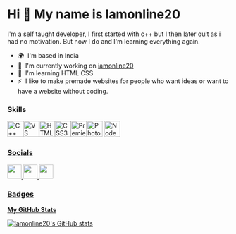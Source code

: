 Hi 👋 My name is Iamonline20
===================================================================================================================================

I'm a self taught developer, I first started with c++ but I then later quit as i had no motivation. But now I do and I'm learning everything again.

*   🌍  I'm based in India
*   🚀  I'm currently working on [iamonline20](http://iamonline20.github.io)
*   🧠  I'm learning HTML CSS
*   ⚡  I like to make premade websites for people who want ideas or want to have a website without coding.

### Skills 

<p align="left">
<a href="https://docs.microsoft.com/en-us/cpp/?view=msvc-170" target="_blank" rel="noreferrer"><img src="https://raw.githubusercontent.com/danielcranney/readme-generator/main/public/icons/skills/cplusplus-colored.svg" width="36" height="36" alt="C++" /></a><a href="https://code.visualstudio.com/" target="_blank" rel="noreferrer"><img src="https://raw.githubusercontent.com/danielcranney/readme-generator/main/public/icons/skills/visualstudiocode.svg" width="36" height="36" alt="VS Code" /></a><a href="https://developer.mozilla.org/en-US/docs/Glossary/HTML5" target="_blank" rel="noreferrer"><img src="https://raw.githubusercontent.com/danielcranney/readme-generator/main/public/icons/skills/html5-colored.svg" width="36" height="36" alt="HTML5" /></a><a href="https://www.w3.org/TR/CSS/#css" target="_blank" rel="noreferrer"><img src="https://raw.githubusercontent.com/danielcranney/readme-generator/main/public/icons/skills/css3-colored.svg" width="36" height="36" alt="CSS3" /></a><a href="https://www.adobe.com/uk/products/premiere.html" target="_blank" rel="noreferrer"><img src="https://raw.githubusercontent.com/danielcranney/readme-generator/main/public/icons/skills/premierepro-colored.svg" width="36" height="36" alt="Premiere Pro" /></a><a href="https://www.adobe.com/uk/products/photoshop.html" target="_blank" rel="noreferrer"><img src="https://raw.githubusercontent.com/danielcranney/readme-generator/main/public/icons/skills/photoshop-colored.svg" width="36" height="36" alt="Photoshop" /></a>
<a href="https://nodejs.org/en/" target="_blank" rel="noreferrer"><img src="https://raw.githubusercontent.com/danielcranney/readme-generator/main/public/icons/skills/nodejs-colored.svg" width="36" height="36" alt="NodeJS" />
                    </p>
                    
  ### Socials
                  
                  
  <p align="left">
                      <a href="https://discord.com/users/therealiamonline20" target="_blank" rel="noreferrer">
                    <picture>
                    <source media="(prefers-color-scheme: dark)" srcset="https://raw.githubusercontent.com/danielcranney/readme-generator/main/public/icons/socials/discord-dark.svg" />
                    <source media="(prefers-color-scheme: light)" srcset="https://raw.githubusercontent.com/danielcranney/readme-generator/main/public/icons/socials/discord.svg" />
                    <img src="https://raw.githubusercontent.com/danielcranney/readme-generator/main/public/icons/socials/discord.svg" width="32" height="32" />
                    </picture>
                    </a>
                      <a href="https://www.github.com/Iamonline20" target="_blank" rel="noreferrer">
                    <picture>
                    <source media="(prefers-color-scheme: dark)" srcset="https://raw.githubusercontent.com/danielcranney/readme-generator/main/public/icons/socials/github-dark.svg" />
                    <source media="(prefers-color-scheme: light)" srcset="https://raw.githubusercontent.com/danielcranney/readme-generator/main/public/icons/socials/github.svg" />
                    <img src="https://raw.githubusercontent.com/danielcranney/readme-generator/main/public/icons/socials/github.svg" width="32" height="32" />
                    </picture>
                    </a>
                      <a href="https://www.youtube.com/@iamonline20" target="_blank" rel="noreferrer">
                    <picture>
                    <source media="(prefers-color-scheme: dark)" srcset="https://raw.githubusercontent.com/danielcranney/readme-generator/main/public/icons/socials/youtube-dark.svg" />
                    <source media="(prefers-color-scheme: light)" srcset="https://raw.githubusercontent.com/danielcranney/readme-generator/main/public/icons/socials/youtube.svg" />
                    <img src="https://raw.githubusercontent.com/danielcranney/readme-generator/main/public/icons/socials/youtube.svg" width="32" height="32" />
                    </picture>

  ### Badges

<b>My GitHub Stats</b>

<a href="http://www.github.com/Iamonline20"><img src="https://github-readme-stats.vercel.app/api?username=Iamonline20&show_icons=true&hide=issues,&title_color=0891b2&text_color=ffffff&icon_color=0891b2&bg_color=1c1917&hide_border=true&show_icons=true" alt="Iamonline20's GitHub stats" /></a>
